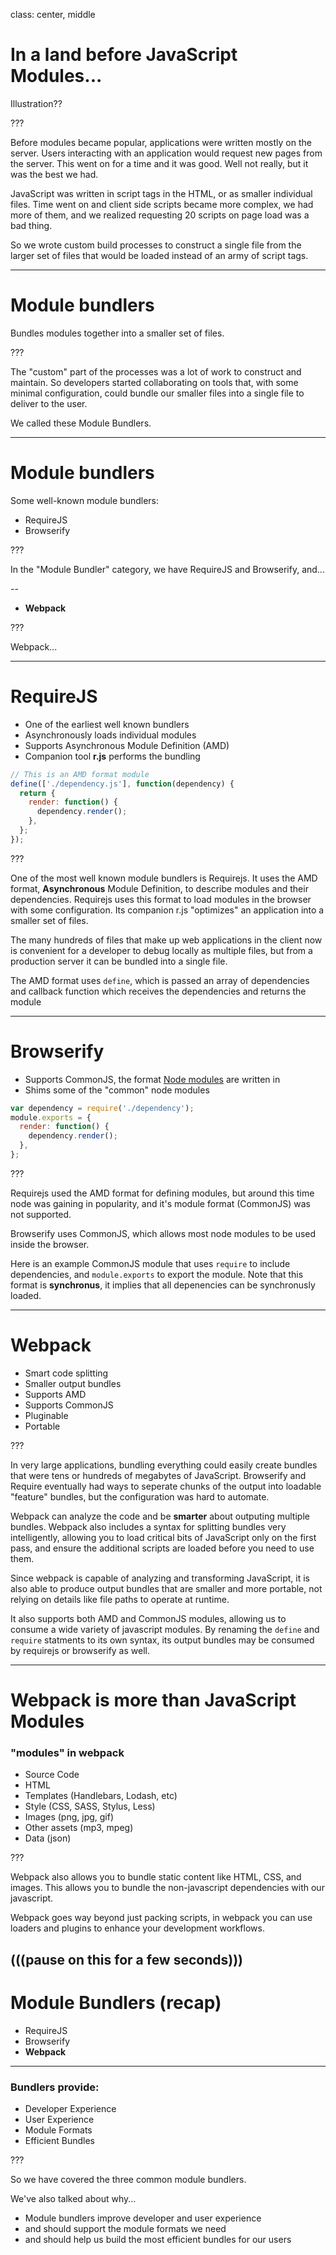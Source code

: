 class: center, middle

# In a land before JavaScript Modules...

Illustration??

???

Before modules became popular, applications were written mostly on the server. Users interacting with an application would request new pages from the server. This went on for a time and it was good. Well not really, but it was the best we had.

JavaScript was written in script tags in the HTML, or as smaller individual files. Time went on and client side scripts became more complex, we had more of them, and we realized requesting 20 scripts on page load was a bad thing.

So we wrote custom build processes to construct a single file from the larger set of files that would be loaded instead of an army of script tags.

---

# Module bundlers

Bundles modules together into a smaller set of files.

???


The "custom" part of the processes was a lot of work to construct and maintain.
So developers started collaborating on tools that, with some minimal configuration, could bundle our smaller files into a single file to deliver to the user.

We called these Module Bundlers.

---

# Module bundlers

Some well-known module bundlers:

- RequireJS
- Browserify

???

In the "Module Bundler" category, we have RequireJS and Browserify, and...

--

- **Webpack**

???

Webpack...


---

# RequireJS

- One of the earliest well known bundlers
- Asynchronously loads individual modules
- Supports Asynchronous Module Definition (AMD)
- Companion tool **r.js** performs the bundling

```javascript
// This is an AMD format module
define(['./dependency.js'], function(dependency) {
  return {
    render: function() {
      dependency.render();
    },
  };
});
```

???

One of the most well known module bundlers is Requirejs. It uses the AMD format,
__Asynchronous__ Module Definition, to describe modules and their dependencies.
Requirejs uses this format to load modules in the browser with some
configuration. Its companion r.js "optimizes" an application into a smaller
set of files.

The many hundreds of files that make up web applications in the client now
is convenient for a developer to debug locally as multiple files,
but from a production server it can be bundled into a single file.

The AMD format uses `define`, which is passed an array of dependencies and callback function which receives the dependencies and returns the module

---

# Browserify

- Supports CommonJS, the format [Node modules](https://nodejs.org/docs/v0.4.1/api/modules.html#modules) are written in
- Shims some of the "common" node modules

```javascript
var dependency = require('./dependency');
module.exports = {
  render: function() {
    dependency.render();
  },
};
```

???

Requirejs used the AMD format for defining modules, but around this time node was gaining in popularity, and it's module format (CommonJS) was not supported.

Browserify uses CommonJS, which allows most node modules to be used inside the browser.

Here is an example CommonJS module that uses `require` to include dependencies, and `module.exports` to export the module.  Note that this format is **synchronus**, it implies that all depenencies can be synchronusly loaded.

---

# Webpack

- Smart code splitting
- Smaller output bundles
- Supports AMD
- Supports CommonJS
- Pluginable
- Portable

???

In very large applications, bundling everything could easily create bundles that were tens or hundreds of megabytes of JavaScript.  Browserify and Require eventually had ways to seperate chunks of the output into loadable "feature" bundles, but the configuration was hard to automate.

Webpack can analyze the code and be **smarter** about outputing multiple bundles. Webpack also includes a syntax for splitting bundles very intelligently, allowing you to load critical bits of JavaScript only on the first pass, and ensure the additional scripts are loaded before you need to use them.

Since webpack is capable of analyzing and transforming JavaScript, it is also able to produce output bundles that are smaller and more portable, not relying on details like file paths to operate at runtime.

It also supports both AMD and CommonJS modules, allowing us to consume a wide variety of javascript modules.  By renaming the `define` and `require` statments to its own syntax, its output bundles may be consumed by requirejs or browserify as well.

---

# Webpack is more than JavaScript Modules

### "modules" in webpack

- Source Code
- HTML
- Templates (Handlebars, Lodash, etc)
- Style (CSS, SASS, Stylus, Less)
- Images (png, jpg, gif)
- Other assets (mp3, mpeg)
- Data (json)

???

Webpack also allows you to bundle static content like HTML, CSS, and images.  This allows you to bundle the non-javascript dependencies with our javascript.

Webpack goes way beyond just packing scripts, in webpack you can use loaders and plugins to enhance your development workflows.

(((pause on this for a few seconds)))
---

# Module Bundlers (recap)

- RequireJS
- Browserify
- **Webpack**

-------

### Bundlers provide:
- Developer Experience
- User Experience
- Module Formats
- Efficient Bundles

???

So we have covered the three common module bundlers.

We've also talked about why...

- Module bundlers improve developer and user experience
- and should support the module formats we need
- and should help us build the most efficient bundles for our users
